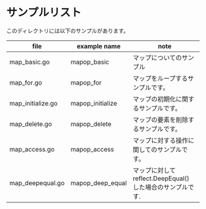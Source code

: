 # サンプルリスト

このディレクトリには以下のサンプルがあります。

| file              | example name     | note                                                       |
| ----------------- | ---------------- | ---------------------------------------------------------- |
| map_basic.go      | mapop_basic      | マップについてのサンプル                                   |
| map_for.go        | mapop_for        | マップをループするサンプルです。                           |
| map_initialize.go | mapop_initialize | マップの初期化に関するサンプルです。                       |
| map_delete.go     | mapop_delete     | マップの要素を削除するサンプルです。                       |
| map_access.go     | mapop_access     | マップに対する操作に関してのサンプルです。                 |
| map_deepequal.go  | mapop_deep_equal | マップに対して reflect.DeepEqual() した場合のサンプルです. |

